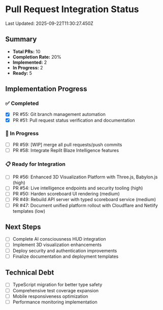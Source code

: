 # Pull Request Integration Status

Last Updated: 2025-09-22T11:30:27.450Z

## Summary
- **Total PRs:** 10
- **Completion Rate:** 20%
- **Implemented:** 2
- **In Progress:** 2
- **Ready:** 5

## Implementation Progress

### ✅ Completed
- [x] PR #55: Git branch management automation
- [x] PR #51: Pull request status verification and documentation

### 🔄 In Progress  
- [ ] PR #59: [WIP] merge all pull requests/push commits
- [ ] PR #58: Integrate Replit Blaze Intelligence features

### 📋 Ready for Integration
- [ ] PR #56: Enhanced 3D Visualization Platform with Three.js, Babylon.js (high)
- [ ] PR #54: Live intelligence endpoints and security tooling (high)
- [ ] PR #50: Harden scoreboard UI rendering (medium)
- [ ] PR #49: Rebuild API server with typed scoreboard service (medium)
- [ ] PR #47: Document unified platform rollout with Cloudflare and Netlify templates (low)

## Next Steps
- [ ] Complete AI consciousness HUD integration
- [ ] Implement 3D visualization enhancements
- [ ] Deploy security and authentication improvements
- [ ] Finalize documentation and deployment templates

## Technical Debt
- [ ] TypeScript migration for better type safety
- [ ] Comprehensive test coverage expansion
- [ ] Mobile responsiveness optimization
- [ ] Performance monitoring implementation
